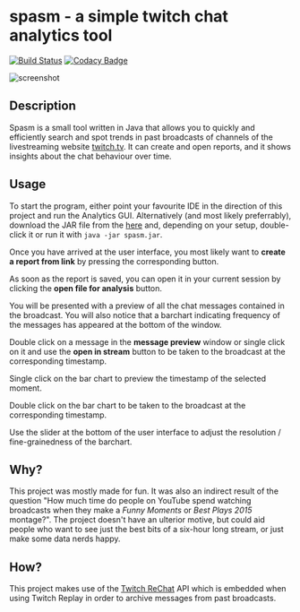 # spasm - a simple twitch chat analytics tool
[![Build Status](https://travis-ci.org/SebastianAigner/spasm.svg?branch=master)](https://travis-ci.org/SebastianAigner/spasm) [![Codacy Badge](https://api.codacy.com/project/badge/Grade/1ef59eb5d0d747b7886cefe4a774d7b5)](https://www.codacy.com/app/sebastian-aigner/spasm?utm_source=github.com&amp;utm_medium=referral&amp;utm_content=SebastianAigner/spasm&amp;utm_campaign=Badge_Grade)

![screenshot](https://i.imgur.com/SFP0GAq.png "Main analysis user interface")
## Description
Spasm is a small tool written in Java that allows you to quickly and efficiently search and spot trends in past broadcasts of channels of the livestreaming website [twitch.tv](https://www.twitch.tv/). It can create and open reports, and it shows insights about the chat behaviour over time.
## Usage
To start the program, either point your favourite IDE in the direction of this project and run the Analytics GUI. Alternatively (and most likely preferrably), download the JAR file from the [here](https://github.com/SebastianAigner/spasm/releases/download/v.1.0/spasm.jar) and, depending on your setup, double-click it or run it with ``java -jar spasm.jar``.

Once you have arrived at the user interface, you most likely want to **create a report from link** by pressing the corresponding button.

As soon as the report is saved, you can open it in your current session by clicking the **open file for analysis** button.

You will be presented with a preview of all the chat messages contained in the broadcast. You will also notice that a barchart indicating frequency of the messages has appeared at the bottom of the window.

Double click on a message in the **message preview** window or single click on it and use the **open in stream** button to be taken to the broadcast at the corresponding timestamp.

Single click on the bar chart to preview the timestamp of the selected moment.

Double click on the bar chart to be taken to the broadcast at the corresponding timestamp.

Use the slider at the bottom of the user interface to adjust the resolution / fine-grainedness of the barchart.
## Why?
This project was mostly made for fun. It was also an indirect result of the question "How much time do people on YouTube spend watching broadcasts when they make a *Funny Moments* or *Best Plays 2015* montage?". The project doesn't have an ulterior motive, but could aid people who want to see just the best bits of a six-hour long stream, or just make some data nerds happy.
## How?
This project makes use of the [Twitch ReChat](https://blog.twitch.tv/update-chat-replay-is-now-live-the-official-twitch-blog-aac0b82305b6#.1n9bf6m3p) API which is embedded when using Twitch Replay in order to archive messages from past broadcasts.
